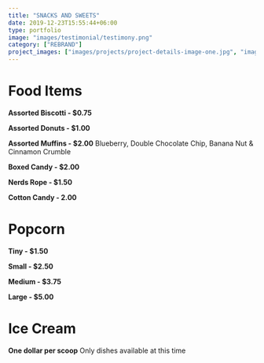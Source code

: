```yaml
---
title: "SNACKS AND SWEETS"
date: 2019-12-23T15:55:44+06:00
type: portfolio
image: "images/testimonial/testimony.png"
category: ["REBRAND"]
project_images: ["images/projects/project-details-image-one.jpg", "images/projects/project-details-image-two.jpg"]
---
```


# Food Items

**Assorted Biscotti - $0.75**

**Assorted Donuts - $1.00**

**Assorted Muffins - $2.00**
Blueberry, Double Chocolate Chip, Banana Nut & Cinnamon Crumble

**Boxed Candy - $2.00**

**Nerds Rope - $1.50**

**Cotton Candy - 2.00**

# Popcorn

**Tiny - $1.50**

**Small - $2.50**

**Medium - $3.75**

**Large - $5.00**

# Ice Cream

**One dollar per scoop**
Only dishes available at this time
